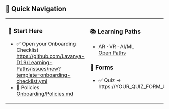 ## 🧭 Quick Navigation

<table>
<tr>
<td width="48%" valign="top">

### 🚀 Start Here
- ✅ Open your Onboarding Checklist  
  https://github.com/Lavanya-D19/Learning-Paths/issues/new?template=onboarding-checklist.yml
- 📜 Policies  
  [Onboarding/Policies.md](Onboarding/Policies.md)

</td>
<td width="48%" valign="top">

### 📚 Learning Paths
- AR · VR · AI/ML  
  [Open Paths](LearningPaths/README.md)

### 📝 Forms
- ✅ Quiz → https://YOUR_QUIZ_FORM_URL
</td>
</tr>
</table>
